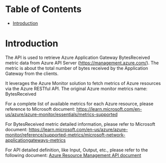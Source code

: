 # Table of Contents
- [Introduction](#introduction)


# Introduction <a name="introduction"></a>
The API is used to retrieve Azure Application Gateway BytesReceived metric data from Azure API Server (https://management.azure.com/). The metric is about the total number of bytes received by the Application Gateway from the clients. 


It leverages the Azure Monitor solution to fetch metrics of Azure resources via the Azure RESTful API. The original Azure monitor metrics name: BytesReceived


For a complete list of available metrics for each Azure resource, please reference to Microsoft document: https://learn.microsoft.com/en-us/azure/azure-monitor/essentials/metrics-supported

For BytesReceived metric detailed information, please refer to Microsoft document: https://learn.microsoft.com/en-us/azure/azure-monitor/reference/supported-metrics/microsoft-network-applicationgateways-metrics


For API detailed definition, like Input, Output, etc., please refer to the following document:
[Azure Resource Management API document](https://learn.microsoft.com/en-us/rest/api/monitor/metrics/list?view=rest-monitor-2023-10-01&tabs=HTTP)
